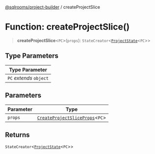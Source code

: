 [@sqlrooms/project-builder](../globals.md) / createProjectSlice

# Function: createProjectSlice()

> **createProjectSlice**\<`PC`\>(`props`): `StateCreator`\<[`ProjectState`](../type-aliases/ProjectState.md)\<`PC`\>\>

## Type Parameters

| Type Parameter |
| ------ |
| `PC` *extends* `object` |

## Parameters

| Parameter | Type |
| ------ | ------ |
| `props` | [`CreateProjectSliceProps`](../type-aliases/CreateProjectSliceProps.md)\<`PC`\> |

## Returns

`StateCreator`\<[`ProjectState`](../type-aliases/ProjectState.md)\<`PC`\>\>
